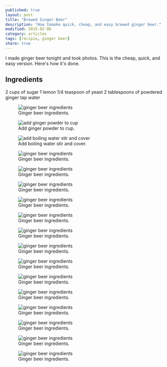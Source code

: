 ```yaml
---
published: true
layout: post
title: "Brewed Ginger Beer"
description: "How tomake quick, cheap, and easy brewed ginger beer."
modified: 2015-02-06
category: articles
tags: [recipie, ginger beer]
share: true
---
```


I made ginger beer tonight and took photos. This is the cheap, quick, and easy version.
Here's how it's done.

## Ingredients
2 cups of sugar
1 lemon
1/4 teaspoon of yeast
2 tablespoons of powdered ginger
tap water

<figure>
	<img href="/images/photos/ginger-beer1.jpg" alt="ginger beer ingredients">
	<figcaption>Ginger beer ingredients.</figcaption>
</figure>

<figure>
	<img href="/images/photos/ginger-beer2.jpg" alt="add ginger powder to cup">
	<figcaption>Add ginger powder to cup.</figcaption>
</figure>

<figure>
	<img href="/images/photos/ginger-beer3.jpg" alt="add boiling water stir and cover">
	<figcaption>Add boiling water stir and cover.</figcaption>
</figure>

<figure>
	<img href="/images/photos/ginger-beer4.jpg" alt="ginger beer ingredients">
	<figcaption>Ginger beer ingredients.</figcaption>
</figure>

<figure>
	<img href="/images/photos/ginger-beer5.jpg" alt="ginger beer ingredients">
	<figcaption>Ginger beer ingredients.</figcaption>
</figure>

<figure>
	<img href="/images/photos/ginger-beer6.jpg" alt="ginger beer ingredients">
	<figcaption>Ginger beer ingredients.</figcaption>
</figure>

<figure>
	<img href="/images/photos/ginger-beer7.jpg" alt="ginger beer ingredients">
	<figcaption>Ginger beer ingredients.</figcaption>
</figure>

<figure>
	<img href="/images/photos/ginger-beer8.jpg" alt="ginger beer ingredients">
	<figcaption>Ginger beer ingredients.</figcaption>
</figure>

<figure>
	<img href="/images/photos/ginger-beer9.jpg" alt="ginger beer ingredients">
	<figcaption>Ginger beer ingredients.</figcaption>
</figure>

<figure>
	<img href="/images/photos/ginger-beer10.jpg" alt="ginger beer ingredients">
	<figcaption>Ginger beer ingredients.</figcaption>
</figure>

<figure>
	<img href="/images/photos/ginger-beer11.jpg" alt="ginger beer ingredients">
	<figcaption>Ginger beer ingredients.</figcaption>
</figure>

<figure>
	<img href="/images/photos/ginger-beer12.jpg" alt="ginger beer ingredients">
	<figcaption>Ginger beer ingredients.</figcaption>
</figure>

<figure>
	<img href="/images/photos/ginger-beer13.jpg" alt="ginger beer ingredients">
	<figcaption>Ginger beer ingredients.</figcaption>
</figure>

<figure>
	<img href="/images/photos/ginger-beer14.jpg" alt="ginger beer ingredients">
	<figcaption>Ginger beer ingredients.</figcaption>
</figure>

<figure>
	<img href="/images/photos/ginger-beer15.jpg" alt="ginger beer ingredients">
	<figcaption>Ginger beer ingredients.</figcaption>
</figure>

<figure>
	<img href="/images/photos/ginger-beer16.jpg" alt="ginger beer ingredients">
	<figcaption>Ginger beer ingredients.</figcaption>
</figure>

<figure>
	<img href="/images/photos/ginger-beer17.jpg" alt="ginger beer ingredients">
	<figcaption>Ginger beer ingredients.</figcaption>
</figure>



